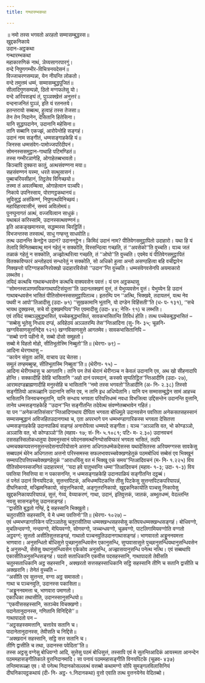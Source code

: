 ```yaml
---
title: गन्थारम्भकथा

---
```

॥ नमो तस्स भगवतो अरहतो सम्मासम्बुद्धस्स॥  
खुद्दकनिकाये  
उदान-अट्ठकथा  
गन्थारम्भकथा  
महाकारुणिकं नाथं, ञेय्यसागरपारगुं।  
वन्दे निपुणगम्भीर-विचित्रनयदेसनं॥  
विज्जाचरणसम्पन्ना, येन नीयन्ति लोकतो।  
वन्दे तमुत्तमं धम्मं, सम्मासम्बुद्धपूजितं॥  
सीलादिगुणसम्पन्नो, ठितो मग्गफलेसु यो।  
वन्दे अरियसङ्घं तं, पुञ्ञक्खेत्तं अनुत्तरं॥  
वन्दनाजनितं पुञ्ञं, इति यं रतनत्तये।  
हतन्तरायो सब्बत्थ, हुत्वाहं तस्स तेजसा॥  
तेन तेन निदानेन, देसितानि हितेसिना।  
यानि सुद्धापदानेन, उदानानि महेसिना॥  
तानि सब्बानि एकज्झं, आरोपेन्तेहि सङ्गहं।  
उदानं नाम सङ्गीतं, धम्मसङ्गाहकेहि यं॥  
जिनस्स धम्मसंवेग-पामोज्जपरिदीपनं।  
सोमनस्ससमुट्ठान-गाथाहि पटिमण्डितं॥  
तस्स गम्भीरञाणेहि, ओगाहेतब्बभावतो।  
किञ्चापि दुक्करा कातुं, अत्थसंवण्णना मया॥  
सहसंवण्णनं यस्मा, धरते सत्थुसासनं।  
पुब्बाचरियसीहानं, तिट्ठतेव विनिच्छयो॥  
तस्मा तं अवलम्बित्वा, ओगाहेत्वान पञ्चपि।  
निकाये उपनिस्साय, पोराणट्ठकथानयं॥  
सुविसुद्धं असंकिण्णं, निपुणत्थविनिच्छयं।  
महाविहारवासीनं, समयं अविलोमयं॥  
पुनप्पुनागतं अत्थं, वज्जयित्वान साधुकं।  
यथाबलं करिस्सामि, उदानस्सत्थवण्णनं॥  
इति आकङ्खमानस्स, सद्धम्मस्स चिरट्ठितिं।  
विभजन्तस्स तस्सत्थं, साधु गण्हन्तु साधवोति॥  
तत्थ उदानन्ति केनट्ठेन उदानं? उदाननट्ठेन। किमिदं उदानं नाम? पीतिवेगसमुट्ठापितो उदाहारो। यथा हि यं तेलादि मिनितब्बवत्थु मानं गहेतुं न सक्कोति, विस्सन्दित्वा गच्छति, तं ‘‘अवसेको’’ति वुच्चति। यञ्च जलं तळाकं गहेतुं न सक्कोति, अज्झोत्थरित्वा गच्छति, तं ‘‘ओघो’’ति वुच्चति। एवमेव यं पीतिवेगसमुट्ठापितं वितक्कविप्फारं अन्तोहदयं सन्धारेतुं न सक्कोति, सो अधिको हुत्वा अन्तो असण्ठहित्वा बहि वचीद्वारेन निक्खन्तो पटिग्गाहकनिरपेक्खो उदाहारविसेसो ‘‘उदान’’न्ति वुच्चति। धम्मसंवेगवसेनपि अयमाकारो लब्भतेव।  
तयिदं कत्थचि गाथाबन्धवसेन कत्थचि वाक्यवसेन पवत्तं। यं पन अट्ठकथासु ‘‘सोमनस्सञाणमयिकगाथापटिसंयुत्ता’’ति उदानलक्खणं वुत्तं, तं येभुय्यवसेन वुत्तं। येभुय्येन हि उदानं गाथाबन्धवसेन भासितं पीतिसोमनस्ससमुट्ठापितञ्च। इतरम्पि पन ‘‘अत्थि, भिक्खवे, तदायतनं, यत्थ नेव पथवी न आपो’’तिआदीसु (उदा॰ ७१) ‘‘सुखकामानि भूतानि, यो दण्डेन विहिंसती’’ति (ध॰ प॰ १३१), ‘‘सचे भायथ दुक्खस्स, सचे वो दुक्खमप्पिय’’न्ति एवमादीसु (उदा॰ ४४; नेत्ति॰ ९१) च लब्भति।  
एवं तयिदं सब्बञ्ञुबुद्धभासितं, पच्चेकबुद्धभासितं, सावकभासितन्ति तिविधं होति। तत्थ पच्चेकबुद्धभासितं – ‘‘सब्बेसु भूतेसु निधाय दण्डं, अविहेठयं अञ्ञतरम्पि तेस’’न्तिआदिना (सु॰ नि॰ ३५; चूळनि॰ खग्गविसाणसुत्तनिद्देस १२१) खग्गविसाणसुत्ते आगतमेव। सावकभासितानिपि –  
‘‘सब्बो रागो पहीनो मे, सब्बो दोसो समूहतो।  
सब्बो मे विहतो मोहो, सीतिभूतोस्मि निब्बुतो’’ति॥ (थेरगा॰ ७९) –  
आदिना थेरगाथासु –  
‘‘कायेन संवुता आसिं, वाचाय उद चेतसा।  
समूलं तण्हमब्बुय्ह, सीतिभूतास्मि निब्बुता’’ति॥ (थेरीगा॰ १५) –  
आदिना थेरीगाथासु च आगतानि। तानि पन तेसं थेरानं थेरीनञ्च न केवलं उदानानि एव, अथ खो सीहनादापि होन्ति। सक्कादीहि देवेहि भासितानि ‘‘अहो दानं परमदानं, कस्सपे सुप्पतिट्ठित’’न्तिआदीनि (उदा॰ २७), आरामदण्डब्राह्मणादीहि मनुस्सेहि च भासितानि ‘‘नमो तस्स भगवतो’’तिआदीनि (अ॰ नि॰ २.३८) तिस्सो सङ्गीतियो आरूळ्हानि उदानानि सन्ति एव, न तानि इध अधिप्पेतानि। यानि पन सम्मासम्बुद्धेन सामं आहच्च भासितानि जिनवचनभूतानि, यानि सन्धाय भगवता परियत्तिधम्मं नवधा विभजित्वा उद्दिसन्तेन उदानन्ति वुत्तानि, तानेव धम्मसङ्गाहकेहि ‘‘उदान’’न्ति सङ्गीतन्ति तदेवेत्थ संवण्णेतब्बभावेन गहितं।  
या पन ‘‘अनेकजातिसंसार’’न्तिआदिगाथाय दीपिता भगवता बोधिमूले उदानवसेन पवत्तिता अनेकसतसहस्सानं सम्मासम्बुद्धानं अविजहितउदानगाथा च, एता अपरभागे पन धम्मभण्डागारिकस्स भगवता देसितत्ता धम्मसङ्गाहकेहि उदानपाळियं सङ्गहं अनारोपेत्वा धम्मपदे सङ्गीता। यञ्च ‘‘अञ्ञासि वत, भो कोण्डञ्ञो, अञ्ञासि वत, भो कोण्डञ्ञो’’ति (महाव॰ १७; सं॰ नि॰ ५.१०८१; पटि॰ म॰ २.३०) उदानवचनं दससहस्सिलोकधातुया देवमनुस्सानं पवेदनसमत्थनिग्घोसविप्फारं भगवता भासितं, तदपि धम्मचक्कप्पवत्तनसुत्तन्तदेसनापरियोसाने अत्तना अधिगतधम्मेकदेसस्स यथादेसितस्स अरियमग्गस्स सावकेसु सब्बपठमं थेरेन अधिगतत्ता अत्तनो परिस्समस्स सफलभावपच्चवेक्खणहेतुकं पठमबोधियं सब्बेसं एव भिक्खूनं सम्मापटिपत्तिपच्चवेक्खणहेतुकं ‘‘आराधयिंसु वत मं भिक्खू एकं समय’’न्तिआदिवचनं (म॰ नि॰ १.२२५) विय पीतिसोमनस्सजनितं उदाहारमत्तं, ‘‘यदा हवे पातुभवन्ति धम्मा’’तिआदिवचनं (महाव॰ १-३; उदा॰ १-३) विय पवत्तिया निवत्तिया वा न पकासनन्ति, न धम्मसङ्गाहकेहि उदानपाळियं सङ्गीतन्ति दट्ठब्बं।  
तं पनेतं उदानं विनयपिटकं, सुत्तन्तपिटकं, अभिधम्मपिटकन्ति तीसु पिटकेसु सुत्तन्तपिटकपरियापन्नं, दीघनिकायो, मज्झिमनिकायो, संयुत्तनिकायो, अङ्गुत्तरनिकायो, खुद्दकनिकायोति पञ्चसु निकायेसु खुद्दकनिकायपरियापन्नं, सुत्तं, गेय्यं, वेय्याकरणं, गाथा, उदानं, इतिवुत्तकं, जातकं, अब्भुतधम्मं, वेदल्लन्ति नवसु सासनङ्गेसु उदानसङ्गहं।  
‘‘द्वासीति बुद्धतो गण्हिं, द्वे सहस्सानि भिक्खुतो।  
चतुरासीति सहस्सानि, ये मे धम्मा पवत्तिनो’’ति॥ (थेरगा॰ १०२७) –  
एवं धम्मभण्डागारिकेन पटिञ्ञातेसु चतुरासीतिया धम्मक्खन्धसहस्सेसु कतिपयधम्मक्खन्धसङ्गहं। बोधिवग्गो, मुचलिन्दवग्गो, नन्दवग्गो, मेघियवग्गो, सोणवग्गो, जच्चन्धवग्गो, चूळवग्गो, पाटलिगामियवग्गोति वग्गतो अट्ठवग्गं; सुत्ततो असीतिसुत्तसङ्गहं, गाथातो पञ्चनवुतिउदानगाथासङ्गहं। भाणवारतो अड्ढूननवमत्ता भाणवारा। अनुसन्धितो बोधिसुत्ते पुच्छानुसन्धिवसेन एकानुसन्धि, सुप्पवासासुत्ते पुच्छानुसन्धियथानुसन्धिवसेन द्वे अनुसन्धी, सेसेसु यथानुसन्धिवसेन एकेकोव अनुसन्धि, अज्झासयानुसन्धि पनेत्थ नत्थि। एवं सब्बथापि एकासीतिअनुसन्धिसङ्गहं। पदतो सताधिकानि एकवीस पदसहस्सानि, गाथापादतो तेवीसति चतुस्सताधिकानि अट्ठ सहस्सानि , अक्खरतो सत्तसहस्साधिकानि सट्ठि सहस्सानि तीणि च सतानि द्वासीति च अक्खरानि। तेनेतं वुच्चति –  
‘‘असीति एव सुत्तन्ता, वग्गा अट्ठ समासतो।  
गाथा च पञ्चनवुति, उदानस्स पकासिता॥  
‘‘अड्ढूननवमत्ता च, भाणवारा पमाणतो।  
एकाधिका तथासीति, उदानस्सानुसन्धियो॥  
‘‘एकवीससहस्सानि, सतञ्चेव विचक्खणो।  
पदानेतानुदानस्स, गणितानि विनिद्दिसे’’॥  
गाथापादतो पन –  
‘‘अट्ठसहस्समत्तानि, चत्तारेव सतानि च।  
पादानेतानुदानस्स, तेवीसति च निद्दिसे॥  
‘‘अक्खरानं सहस्सानि, सट्ठि सत्त सतानि च।  
तीणि द्वासीति च तथा, उदानस्स पवेदिता’’ति॥  
तस्स अट्ठसु वग्गेसु बोधिवग्गो आदि, सुत्तेसु पठमं बोधिसुत्तं, तस्सापि एवं मे सुतन्तिआदिकं आयस्मता आनन्देन पठममहासङ्गीतिकाले वुत्तनिदानमादि। सा पनायं पठममहासङ्गीति विनयपिटके (चूळव॰ ४३७) तन्तिमारूळ्हा एव। यो पनेत्थ निदानकोसल्लत्थं वत्तब्बो कथामग्गो सोपि सुमङ्गलविलासिनियं दीघनिकायट्ठकथायं (दी॰ नि॰ अट्ठ॰ १.निदानकथा) वुत्तो एवाति तत्थ वुत्तनयेनेव वेदितब्बो।  